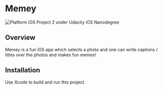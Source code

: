 # Memey
![Platform iOS](https://img.shields.io/badge/nanodegree-iOS-blue.svg)
Project 2 under Udacity iOS Nanodegree

## Overview
Memey is a fun iOS app which selects a photo and one can write captions / titles over the photos and makes fun memes! 

## Installation 
Use Xcode to build and run this project.

